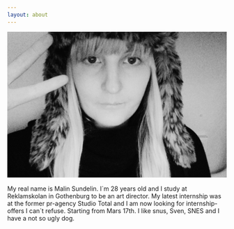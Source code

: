 ```yaml
---
layout: about
---
```

<img src="/static/malin.jpg" alt="">

My real name is Malin Sundelin. I´m 28 years old and I study at Reklamskolan in Gothenburg to be an art director. My latest internship was at the former pr-agency Studio Total and I am now looking for internship-offers I can´t refuse. Starting from Mars 17th. I like snus, Sven, SNES and I have a not so ugly dog.
